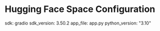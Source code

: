 # Hugging Face Space Configuration
sdk: gradio
sdk_version: 3.50.2
app_file: app.py
python_version: "3.10"
